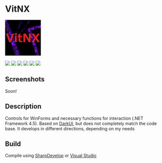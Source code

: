 # VitNX

![alt](https://github.com/Zalexanninev15/VitNX/raw/main/logo.png)

[![](https://img.shields.io/badge/.NET-Framework_4.5-4E2ACD.svg)](https://dotnet.microsoft.com/download/dotnet-framework/net45)
[![](https://img.shields.io/github/release/Zalexanninev15/VitNX)](https://github.com/Zalexanninev15/VitNX/releases/latest)
[![](https://img.shields.io/badge/unstable-v1.1.2--Alpha-orange.svg)](https://github.com/Zalexanninev15/VitNX)
[![](https://img.shields.io/github/last-commit/Zalexanninev15/VitNX/main.svg)](https://github.com/Zalexanninev15/VitNX/commits/main)
[![](https://img.shields.io/badge/license-MIT-blue.svg)](LICENSE)
[![](https://img.shields.io/badge/donate-Buy_Me_a_Coffee-F94400.svg)](https://zalexanninev15.jimdofree.com/buy-me-a-coffee)

## Screenshots

Soon!

## Description

Controls for WinForms and necessary functions for interaction (.NET Framework 4.5). Based on [DarkUI](https://github.com/RobinPerris/DarkUI), but does not completely match the code base. It develops in different directions, depending on my needs

## Build

Compile using [SharpDevelop](https://sourceforge.net/projects/sharpdevelop) or [Visual Studio](https://visualstudio.microsoft.com/vs)
